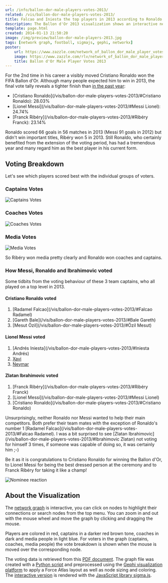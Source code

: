 ```yaml
---
url: /info/ballon-dor-male-players-votes-2013/
related: /vis/ballon-dor-male-players-votes-2013/
title: Falcao and Iniesta the top players in 2013 according to Ronaldo and Messi
description: The Ballon d'Or 2013 visualization shows an interactive network graph of voters and voted football players related based on votes cast for the male FIFA Ballon d'Or award in 2013.
template: page.html
created: 2014-01-13 21:50:20
image: /img/preview/ballon-dor-male-players-2013.jpg
tags: [network graph, football, sigmajs, gephi, networkx]
poster:
    url: https://www.zazzle.com/network_of_ballon_dor_male_player_votes_2013-228455213938688762?rf=238355915198956003&tc=xpdt
    image: https://www.zazzle.com/rlv/network_of_ballon_dor_male_player_votes_2013-r3413174277e848dcbc46d82fabba9097_b02_8byvr_325.jpg
    title: Ballon d'Or Male Player Votes 2013
---
```

For the 2nd time in his career a visibly moved Cristiano Ronaldo won the FIFA Ballon d'Or. Although many people expected him to win in 2013, the final vote tally reveals a tighter finish than [in the past year](/info/ballon-dor-votes-2012/):

- [Cristiano Ronaldo](/vis/ballon-dor-male-players-votes-2013/#Cristiano Ronaldo): 28.03%
- [Lionel Messi](/vis/ballon-dor-male-players-votes-2013/#Messi Lionel): 24.74%
- [Franck Ribéry](/vis/ballon-dor-male-players-votes-2013/#Ribéry Franck): 23.14%

Ronaldo scored 66 goals in 56 matches in 2013 (Messi 91 goals in 2012) but didn't win important titles, Ribéry won 5 in 2013. Still Ronaldo, who certainly benefited from the extension of the voting period, has had a tremendous year and many regard him as the best player in his current form.

## Voting Breakdown

Let's see which players scored best with the individual groups of voters.

### Captains Votes

![Captains Votes](http://i.imgur.com/QwiuyIH.png)

### Coaches Votes

![Coaches Votes](http://i.imgur.com/VHsclQH.png)

### Media Votes

![Media Votes](http://i.imgur.com/xnaU15V.png)

So Ribéry won media pretty clearly and Ronaldo won coaches and captains.

### How Messi, Ronaldo and Ibrahimovic voted

Some tidbits from the voting behaviour of these 3 team captains, who all played on a top level in 2013.

#### Cristiano Ronaldo voted

1. [Radamel Falcao](/vis/ballon-dor-male-players-votes-2013/#Falcao Radamel)
2. [Gareth Bale](/vis/ballon-dor-male-players-votes-2013/#Bale Gareth)
3. [Mesut Özil](/vis/ballon-dor-male-players-votes-2013/#Özil Mesut)

#### Lionel Messi voted

1. [Andrés Iniesta](/vis/ballon-dor-male-players-votes-2013/#Iniesta Andrés)
2. [Xavi](/vis/ballon-dor-male-players-votes-2013/#Xavi)
3. [Neymar](/vis/ballon-dor-male-players-votes-2013/#Neymar)

#### Zlatan Ibrahimovic voted

1. [Franck Ribéry](/vis/ballon-dor-male-players-votes-2013/#Ribéry Franck)
2. [Lionel Messi](/vis/ballon-dor-male-players-votes-2013/#Messi Lionel)
3. [Cristiano Ronaldo](/vis/ballon-dor-male-players-votes-2013/#Cristiano Ronaldo)

Unsurprisingly, neither Ronaldo nor Messi wanted to help their main competitors. Both prefer their team mates with the exception of Ronaldo's number 1 [Radamel Falcao](/vis/ballon-dor-male-players-votes-2013/#Falcao Radamel). I was a bit surprised to see [Zlatan Ibrahimovic](/vis/ballon-dor-male-players-votes-2013/#Ibrahimovic Zlatan) not voting for himself 3 times, if someone was capable of doing so, it was certainly him ;-)

Be it as it is congratulations to Cristiano Ronaldo for winning the Ballon d'Or, to Lionel Messi for being the best dressed person at the ceremony and to Franck Ribéry for taking it like a champ!

![Nominee reaction](http://i.imgur.com/1FguU6p.jpg)

## About the Visualization

The [network graph](/vis/ballon-dor-male-players-votes-2013/) is interactive, you can click on nodes to highlight their connections or search nodes from the top menu. You can zoom in and out with the mouse wheel and move the graph by clicking and dragging the mouse.

Players are colored in red, captains in a darker red brown tone, coaches in dark and media people in light blue. For voters in the graph (captains, coaches, media people) the vote breakdown is shown when the mouse is moved over the corresponding node.

The voting data is retrieved from this [PDF document](http://www.fifa.com/mm/document/ballond%27or/playeroftheyear%28men%29/02/26/02/68/fboaward_menplayer2013_neutral.pdf). The graph file was created with a [Python script](https://github.com/exploringdata/ballon-dor-votes-2013) and preprocessed using the [Gephi visualization platform](https://gephi.org/) to apply a Force Atlas layout as well as node sizing and coloring. The [interactive version](/vis/ballon-dor-male-players-votes-2013/) is rendered with the [JavaScript library sigma.js](https://sigmajs.org/).